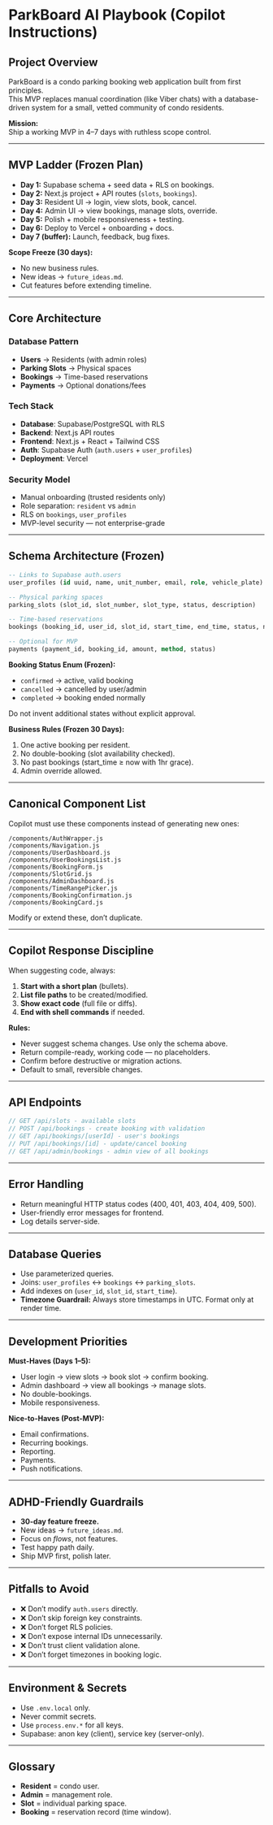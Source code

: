 # ParkBoard AI Playbook (Copilot Instructions)

## Project Overview
ParkBoard is a condo parking booking web application built from first principles.  
This MVP replaces manual coordination (like Viber chats) with a database-driven system for a small, vetted community of condo residents.  

**Mission:**  
Ship a working MVP in 4–7 days with ruthless scope control.  

---

## MVP Ladder (Frozen Plan)
- **Day 1:** Supabase schema + seed data + RLS on bookings.  
- **Day 2:** Next.js project + API routes (`slots`, `bookings`).  
- **Day 3:** Resident UI → login, view slots, book, cancel.  
- **Day 4:** Admin UI → view bookings, manage slots, override.  
- **Day 5:** Polish + mobile responsiveness + testing.  
- **Day 6:** Deploy to Vercel + onboarding + docs.  
- **Day 7 (buffer):** Launch, feedback, bug fixes.  

**Scope Freeze (30 days):**  
- No new business rules.  
- New ideas → `future_ideas.md`.  
- Cut features before extending timeline.  

---

## Core Architecture

### Database Pattern
- **Users** → Residents (with admin roles)  
- **Parking Slots** → Physical spaces  
- **Bookings** → Time-based reservations  
- **Payments** → Optional donations/fees  

### Tech Stack
- **Database**: Supabase/PostgreSQL with RLS  
- **Backend**: Next.js API routes  
- **Frontend**: Next.js + React + Tailwind CSS  
- **Auth**: Supabase Auth (`auth.users` + `user_profiles`)  
- **Deployment**: Vercel  

### Security Model
- Manual onboarding (trusted residents only)  
- Role separation: `resident` vs `admin`  
- RLS on `bookings`, `user_profiles`  
- MVP-level security — not enterprise-grade  

---

## Schema Architecture (Frozen)
```sql
-- Links to Supabase auth.users
user_profiles (id uuid, name, unit_number, email, role, vehicle_plate)

-- Physical parking spaces
parking_slots (slot_id, slot_number, slot_type, status, description)

-- Time-based reservations
bookings (booking_id, user_id, slot_id, start_time, end_time, status, notes)

-- Optional for MVP
payments (payment_id, booking_id, amount, method, status)
```

**Booking Status Enum (Frozen):**

* `confirmed` → active, valid booking
* `cancelled` → cancelled by user/admin
* `completed` → booking ended normally

Do not invent additional states without explicit approval.

**Business Rules (Frozen 30 Days):**

1. One active booking per resident.
2. No double-booking (slot availability checked).
3. No past bookings (start\_time ≥ now with 1hr grace).
4. Admin override allowed.

---

## Canonical Component List

Copilot must use these components instead of generating new ones:

```
/components/AuthWrapper.js
/components/Navigation.js
/components/UserDashboard.js
/components/UserBookingsList.js
/components/BookingForm.js
/components/SlotGrid.js
/components/AdminDashboard.js
/components/TimeRangePicker.js
/components/BookingConfirmation.js
/components/BookingCard.js
```

Modify or extend these, don’t duplicate.

---

## Copilot Response Discipline

When suggesting code, always:

1. **Start with a short plan** (bullets).
2. **List file paths** to be created/modified.
3. **Show exact code** (full file or diffs).
4. **End with shell commands** if needed.

**Rules:**

* Never suggest schema changes. Use only the schema above.
* Return compile-ready, working code — no placeholders.
* Confirm before destructive or migration actions.
* Default to small, reversible changes.

---

## API Endpoints

```javascript
// GET /api/slots - available slots
// POST /api/bookings - create booking with validation
// GET /api/bookings/[userId] - user's bookings
// PUT /api/bookings/[id] - update/cancel booking
// GET /api/admin/bookings - admin view of all bookings
```

---

## Error Handling

* Return meaningful HTTP status codes (400, 401, 403, 404, 409, 500).
* User-friendly error messages for frontend.
* Log details server-side.

---

## Database Queries

* Use parameterized queries.
* Joins: `user_profiles` ↔ `bookings` ↔ `parking_slots`.
* Add indexes on (`user_id`, `slot_id`, `start_time`).
* **Timezone Guardrail:** Always store timestamps in UTC. Format only at render time.

---

## Development Priorities

**Must-Haves (Days 1–5):**

* User login → view slots → book slot → confirm booking.
* Admin dashboard → view all bookings → manage slots.
* No double-bookings.
* Mobile responsiveness.

**Nice-to-Haves (Post-MVP):**

* Email confirmations.
* Recurring bookings.
* Reporting.
* Payments.
* Push notifications.

---

## ADHD-Friendly Guardrails

* **30-day feature freeze.**
* New ideas → `future_ideas.md`.
* Focus on *flows*, not features.
* Test happy path daily.
* Ship MVP first, polish later.

---

## Pitfalls to Avoid

* ❌ Don’t modify `auth.users` directly.
* ❌ Don’t skip foreign key constraints.
* ❌ Don’t forget RLS policies.
* ❌ Don’t expose internal IDs unnecessarily.
* ❌ Don’t trust client validation alone.
* ❌ Don’t forget timezones in booking logic.

---

## Environment & Secrets

* Use `.env.local` only.
* Never commit secrets.
* Use `process.env.*` for all keys.
* Supabase: anon key (client), service key (server-only).

---

## Glossary

* **Resident** = condo user.
* **Admin** = management role.
* **Slot** = individual parking space.
* **Booking** = reservation record (time window).
